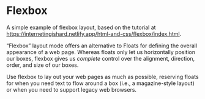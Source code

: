# Flexbox

A simple example of flexbox layout, based on the tutorial at <https://internetingishard.netlify.app/html-and-css/flexbox/index.html>.

“Flexbox” layout mode offers an alternative to Floats for defining the overall appearance of a web page. Whereas floats only let us horizontally position our boxes, flexbox gives us *complete* control over the alignment, direction, order, and size of our boxes.

Use flexbox to lay out your web pages as much as possible, reserving floats for when you need text to flow around a box (i.e., a magazine-style layout) or when you need to support legacy web browsers.
